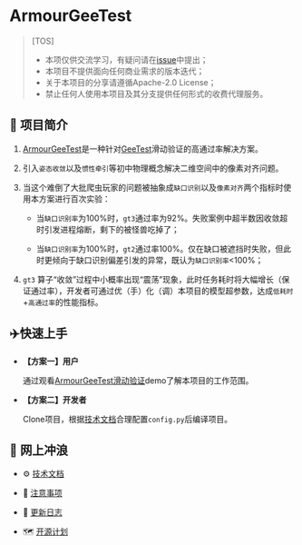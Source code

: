 # ArmourGeeTest

>[TOS]
>- 本项仅供交流学习，有疑问请在[issue](https://github.com/QIN2DIM/armour-geetest/issues)中提出；
>- 本项目不提供面向任何商业需求的版本迭代；
>- 关于本项目的分享请遵循Apache-2.0 License；
>- 禁止任何人使用本项目及其分支提供任何形式的收费代理服务。

## :carousel_horse: 项目简介

1. [ArmourGeeTest](https://github.com/QIN2DIM/armour-geetest)是一种针对[GeeTest](https://www.geetest.com/)滑动验证的高通过率解决方案。

2. 引入`姿态收敛`以及`惯性牵引`等初中物理概念解决二维空间中的像素对齐问题。

3. 当这个难倒了大批爬虫玩家的问题被抽象成`缺口识别`以及`像素对齐`两个指标时使用本方案进行百次实验：

    - 当`缺口识别率`为100%时，`gt3`通过率为92%。失败案例中超半数因收敛超时引发进程熔断，剩下的被怪兽吃掉了；
    
    - 当`缺口识别率`为100%时，`gt2`通过率100%。仅在缺口被遮挡时失败，但此时更倾向于缺口识别偏差引发的异常，既认为`缺口识别率`<100%；
    
4. `gt3` 算子“收敛”过程中小概率出现“震荡”现象，此时任务耗时将大幅增长（保证通过率），开发者可通过优（手）化（调）本项目的模型超参数，达成`低耗时`+`高通过率`的性能指标。

## :airplane:快速上手

- **【方案一】用户**

  通过观看[ArmourGeeTest滑动验证](https://www.yuque.com/docs/share/70b51b3c-b434-4e7f-b18a-62c806108488?#)demo了解本项目的工作范围。

- **【方案二】开发者**

  Clone项目，根据[技术文档](https://github.com/QIN2DIM/sspanel-geetest/blob/main/docs/subs/技术文档.md)合理配置`config.py`后编译项目。

## :ocean: 网上冲浪

- :gear: [技术文档](https://github.com/QIN2DIM/sspanel-geetest/blob/main/docs/subs/技术文档.md)

- :small_red_triangle: [注意事项](https://github.com/QIN2DIM/sspanel-geetest/blob/main/docs/subs/注意事项.md)

- :loudspeaker: [更新日志](https://github.com/QIN2DIM/sspanel-geetest/blob/main/docs/subs/更新日志.md)
- :world_map: [开源计划](https://github.com/QIN2DIM/sspanel-geetest/blob/main/docs/subs/开源计划.md)
